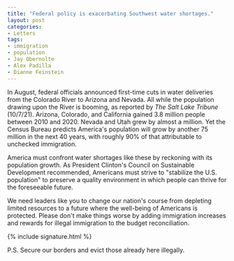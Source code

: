 ```yaml
---
title: "Federal policy is exacerbating Southwest water shortages."
layout: post
categories:
- Letters
tags:
- immigration
- population
- Jay Obernolte
- Alex Padilla
- Dianne Feinstein
---
```


In August, federal officials announced first-time cuts in water deliveries from the Colorado River to Arizona and Nevada. All while the population drawing upon the River is booming, as reported by *The Salt Lake Tribune* (10/7/21). Arizona, Colorado, and California gained 3.8 million people between 2010 and 2020. Nevada and Utah grew by almost a million. Yet the Census Bureau predicts America's population will grow by another 75 million in the next 40 years, with roughly 90% of that attributable to unchecked immigration.

America must confront water shortages like these by reckoning with its population growth. As President Clinton's Council on Sustainable Development recommended, Americans must strive to "stabilize the U.S. population" to preserve a quality environment in which people can thrive for the foreseeable future.

We need leaders like you to change our nation's course from depleting limited resources to a future where the well-being of Americans is protected. Please don't make things worse by adding immigration increases and rewards for illegal immigration to the budget reconciliation.

{% include signature.html %}

P.S. Secure our borders and evict those already here illegally.